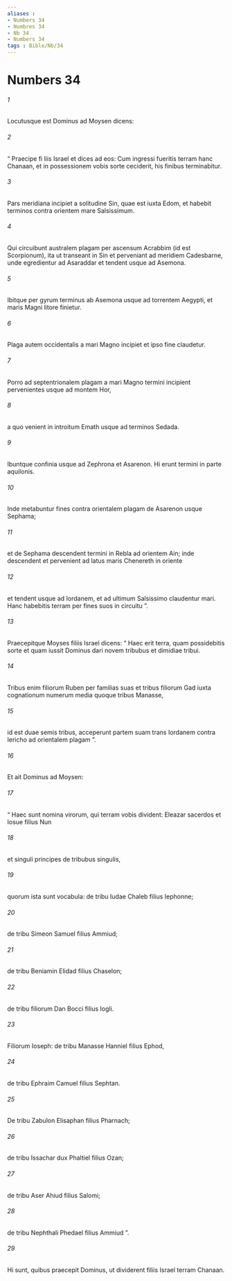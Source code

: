 ```yaml
---
aliases : 
- Numbers 34
- Nombres 34
- Nb 34
- Numbers 34
tags : Bible/Nb/34
---
```


# Numbers 34

###### 1
Locutusque est Dominus ad Moysen dicens: 
###### 2
“ Praecipe fi liis Israel et dices ad eos: Cum ingressi fueritis terram hanc Chanaan, et in possessionem vobis sorte ceciderit, his finibus terminabitur.
###### 3
Pars meridiana incipiet a solitudine Sin, quae est iuxta Edom, et habebit terminos contra orientem mare Salsissimum. 
###### 4
Qui circuibunt australem plagam per ascensum Acrabbim (id est Scorpionum), ita ut transeant in Sin et perveniant ad meridiem Cadesbarne, unde egredientur ad Asaraddar et tendent usque ad Asemona. 
###### 5
Ibitque per gyrum terminus ab Asemona usque ad torrentem Aegypti, et maris Magni litore finietur.
###### 6
Plaga autem occidentalis a mari Magno incipiet et ipso fine claudetur.
###### 7
Porro ad septentrionalem plagam a mari Magno termini incipient pervenientes usque ad montem Hor, 
###### 8
a quo venient in introitum Emath usque ad terminos Sedada. 
###### 9
Ibuntque confinia usque ad Zephrona et Asarenon. Hi erunt termini in parte aquilonis.
###### 10
Inde metabuntur fines contra orientalem plagam de Asarenon usque Sephama; 
###### 11
et de Sephama descendent termini in Rebla ad orientem Ain; inde descendent et pervenient ad latus maris Chenereth in oriente 
###### 12
et tendent usque ad Iordanem, et ad ultimum Salsissimo claudentur mari. Hanc habebitis terram per fines suos in circuitu ”.
###### 13
Praecepitque Moyses filiis Israel dicens: “ Haec erit terra, quam possidebitis sorte et quam iussit Dominus dari novem tribubus et dimidiae tribui. 
###### 14
Tribus enim filiorum Ruben per familias suas et tribus filiorum Gad iuxta cognationum numerum media quoque tribus Manasse, 
###### 15
id est duae semis tribus, acceperunt partem suam trans Iordanem contra Iericho ad orientalem plagam ”.
###### 16
Et ait Dominus ad Moysen: 
###### 17
“ Haec sunt nomina virorum, qui terram vobis divident: Eleazar sacerdos et Iosue filius Nun 
###### 18
et singuli principes de tribubus singulis, 
###### 19
quorum ista sunt vocabula: de tribu Iudae Chaleb filius Iephonne; 
###### 20
de tribu Simeon Samuel filius Ammiud; 
###### 21
de tribu Beniamin Elidad filius Chaselon; 
###### 22
de tribu filiorum Dan Bocci filius Iogli. 
###### 23
Filiorum Ioseph: de tribu Manasse Hanniel filius Ephod, 
###### 24
de tribu Ephraim Camuel filius Sephtan. 
###### 25
De tribu Zabulon Elisaphan filius Pharnach; 
###### 26
de tribu Issachar dux Phaltiel filius Ozan; 
###### 27
de tribu Aser Ahiud filius Salomi; 
###### 28
de tribu Nephthali Phedael filius Ammiud ”.
###### 29
Hi sunt, quibus praecepit Dominus, ut dividerent filiis Israel terram Chanaan.
